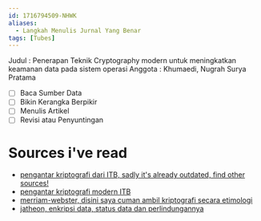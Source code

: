 ```yaml
---
id: 1716794509-NHWK
aliases:
  - Langkah Menulis Jurnal Yang Benar
tags: [Tubes]
---
```

Judul : Penerapan Teknik Cryptography modern untuk meningkatkan keamanan data pada sistem operasi
Anggota : Khumaedi, Nugrah Surya Pratama

- [ ] Baca Sumber Data 
- [ ] Bikin Kerangka Berpikir
- [ ] Menulis Artikel 
- [ ] Revisi atau Penyuntingan

# Sources i've read
- [pengantar kriptografi dari ITB, sadly it's already outdated, find other sources!](https://fa.itb.ac.id/wp-content/uploads/sites/17/2015/03/Pengenalan-Kriptografi-Untuk-Keamanan-Informasi-Compatibility-Mode.pdf)
- [pengantar kriptografi modern ITB](https://informatika.stei.itb.ac.id/~rinaldi.munir/Kriptografi/2022-2023/11-Kripto-modern-2023.pdf)
- [merriam-webster, disini saya cuman ambil kriptografi secara etimologi](https://www.merriam-webster.com/dictionary/cryptography)
- [jatheon, enkripsi data, status data dan perlindungannya](https://jatheon.com/blog/data-at-rest-data-in-motion-data-in-use/)
